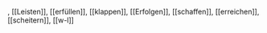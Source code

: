 , [[Leisten]], [[erfüllen]], [[klappen]], [[Erfolgen]], [[schaffen]], [[erreichen]], [[scheitern]], [[w-l]]